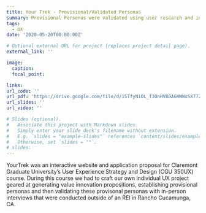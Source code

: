 ```yaml
---
title: Your Trek - Provisional/Validated Personas
summary: Provisional Personas were validated using user research and in-person interviews.
tags:
  - UX
date: '2020-05-20T00:00:00Z'

# Optional external URL for project (replaces project detail page).
external_link: ''

image:
  caption:
  focal_point: 

links:
url_code: ''
url_pdf: 'https://drive.google.com/file/d/15TfyNiOL_f3OnHVB0AGHWWxSX77Z8CzF/view?usp=sharing'
url_slides: ''
url_video: ''

# Slides (optional).
#   Associate this project with Markdown slides.
#   Simply enter your slide deck's filename without extension.
#   E.g. `slides = "example-slides"` references `content/slides/example-slides.md`.
#   Otherwise, set `slides = ""`.
# slides: 
---
```


YourTrek was an interactive website and application proposal for Claremont Graduate University’s User Experience Strategy and Design (CGU 350UX) course. During this course we had to craft our own individual UX project geared at generating value innovation propositions, establishing provisional personas and  then validating these provisonal personas with in-person interviews that were conducted outside of an REI in Rancho Cucamunga, CA.

